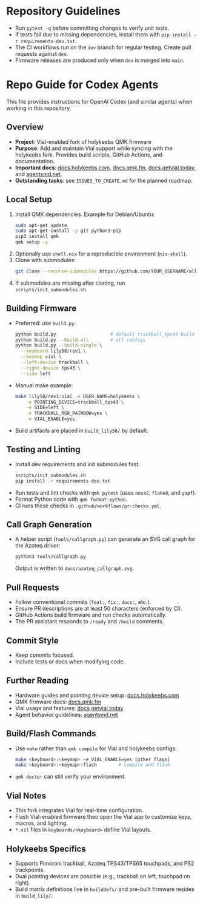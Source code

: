 
# Repository Guidelines

- Run `pytest -q` before committing changes to verify unit tests.
- If tests fail due to missing dependencies, install them with `pip install -r requirements-dev.txt`.
- The CI workflows run on the `dev` branch for regular testing. Create pull requests against `dev`.
- Firmware releases are produced only when `dev` is merged into `main`.

# Repo Guide for Codex Agents

This file provides instructions for OpenAI Codex (and similar agents) when working in this repository.

## Overview
- **Project**: Vial-enabled fork of holykeebs QMK firmware
- **Purpose**: Add and maintain Vial support while syncing with the holykeebs fork. Provides build scripts, GitHub Actions, and documentation.
- **Important docs**: [docs.holykeebs.com](https://docs.holykeebs.com), [docs.qmk.fm](https://docs.qmk.fm), [docs.getvial.today](https://docs.getvial.today), and [agentsmd.net](https://agentsmd.net).
- **Outstanding tasks**: see `ISSUES_TO_CREATE.md` for the planned roadmap.

## Local Setup
1. Install QMK dependencies. Example for Debian/Ubuntu:
   ```bash
   sudo apt-get update
   sudo apt-get install -y git python3-pip
   pip3 install qmk
   qmk setup -y
   ```
2. Optionally use `shell.nix` for a reproducible environment (`nix-shell`).
3. Clone with submodules:
   ```bash
   git clone --recurse-submodules https://github.com/YOUR_USERNAME/allie-cat-keeb-vial.git
   ```
4. If submodules are missing after cloning, run `scripts/init_submodules.sh`.

## Building Firmware
- Preferred: use `build.py`.
  ```bash
  python build.py                    # default trackball_tps43 build
  python build.py --build-all        # all configs
  python build.py --build-single \
    --keyboard lily58/rev1 \
    --keymap vial \
    --left-device trackball \
    --right-device tps43 \
    --side left
  ```
- Manual make example:
  ```bash
  make lily58/rev1:vial -e USER_NAME=holykeebs \
      -e POINTING_DEVICE=trackball_tps43 \
      -e SIDE=left \
      -e TRACKBALL_RGB_RAINBOW=yes \
      -e VIAL_ENABLE=yes
  ```
- Build artifacts are placed in `build_lily58/` by default.

## Testing and Linting
- Install dev requirements and init submodules first:
  ```bash
  scripts/init_submodules.sh
  pip install -r requirements-dev.txt
  ```
- Run tests and lint checks with `qmk pytest` (uses `nose2`, `flake8`, and `yapf`).
- Format Python code with `qmk format-python`.
- CI runs these checks in `.github/workflows/pr-checks.yml`.

## Call Graph Generation
- A helper script (`tools/callgraph.py`) can generate an SVG call graph for the Azoteq driver:
  ```bash
  python3 tools/callgraph.py
  ```
  Output is written to `docs/azoteq_callgraph.svg`.

## Pull Requests
- Follow conventional commits (`feat:`, `fix:`, `docs:`, etc.).
- Ensure PR descriptions are at least 50 characters (enforced by CI).
- GitHub Actions build firmware and run checks automatically.
- The PR assistant responds to `/ready` and `/build` comments.

## Commit Style
- Keep commits focused.
- Include tests or docs when modifying code.

## Further Reading
- Hardware guides and pointing device setup: [docs.holykeebs.com](https://docs.holykeebs.com)
- QMK firmware docs: [docs.qmk.fm](https://docs.qmk.fm)
- Vial usage and features: [docs.getvial.today](https://docs.getvial.today)
- Agent behavior guidelines: [agentsmd.net](https://agentsmd.net)


## Build/Flash Commands
- Use `make` rather than `qmk compile` for Vial and holykeebs configs:
  ```bash
  make <keyboard>:<keymap> -e VIAL_ENABLE=yes [other flags]
  make <keyboard>:<keymap>:flash        # compile and flash
  ```
- `qmk doctor` can still verify your environment.

## Vial Notes
- This fork integrates Vial for real-time configuration.
- Flash Vial-enabled firmware then open the Vial app to customize keys, macros, and lighting.
- `*.vil` files in `keyboards/<keyboard>` define Vial layouts.

## Holykeebs Specifics
- Supports Pimoroni trackball, Azoteq TPS43/TPS65 touchpads, and PS2 trackpoints.
- Dual pointing devices are possible (e.g., trackball on left, touchpad on right).
- Build matrix definitions live in `builddefs/` and pre-built firmware resides in `build_lily/`.

